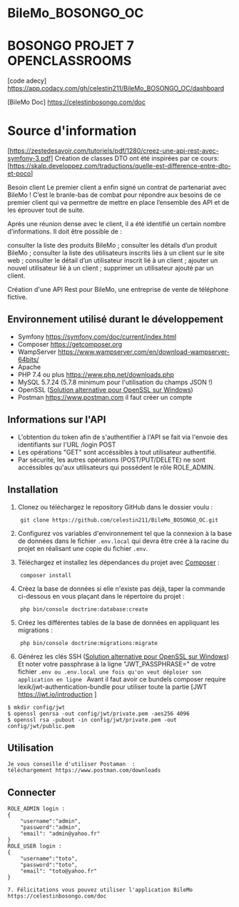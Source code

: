 # BileMo_BOSONGO_OC


# BOSONGO PROJET 7 OPENCLASSROOMS
[code adecy]   
https://app.codacy.com/gh/celestin211/BileMo_BOSONGO_OC/dashboard


[BileMo Doc] https://celestinbosongo.com/doc

# Source d'information 
[https://zestedesavoir.com/tutoriels/pdf/1280/creez-une-api-rest-avec-symfony-3.pdf]
Création de classes DTO ont été inspirées par ce cours: [https://skalp.developpez.com/traductions/quelle-est-difference-entre-dto-et-poco]

Besoin client
Le premier client a enfin signé un contrat de partenariat avec BileMo ! C’est le branle-bas de combat pour répondre aux besoins de ce premier client qui va permettre de mettre en place l’ensemble des API et de les éprouver tout de suite.

 Après une réunion dense avec le client, il a été identifié un certain nombre d’informations. Il doit être possible de :

consulter la liste des produits BileMo ;
consulter les détails d’un produit BileMo ;
consulter la liste des utilisateurs inscrits liés à un client sur le site web ;
consulter le détail d’un utilisateur inscrit lié à un client ;
ajouter un nouvel utilisateur lié à un client ;
supprimer un utilisateur ajouté par un client.

Création d'une API Rest pour BileMo, une entreprise de vente de téléphone fictive.

## Environnement utilisé durant le développement
* Symfony https://symfony.com/doc/current/index.html
* Composer https://getcomposer.org
* WampServer https://www.wampserver.com/en/download-wampserver-64bits/
* Apache 
* PHP 7.4 ou plus https://www.php.net/downloads.php
* MySQL 5.7.24 (5.7.8 minimum pour l'utilisation du champs JSON !)
* OpenSSL ([Solution alternative pour OpenSSL sur Windows](https://slproweb.com/products/Win32OpenSSL.html))
* Postman https://www.postman.com il faut créer un compte 

## Informations sur l'API
* L'obtention du token afin de s'authentifier à l'API se fait via l'envoie des identifiants sur l'URL /login POST
* Les opérations "GET" sont accéssibles à tout utilisateur authentifié.
* Par sécurité, les autres opérations (POST/PUT/DELETE) ne sont accéssibles qu'aux utilisateurs qui possédent le rôle ROLE_ADMIN.

## Installation
1. Clonez ou téléchargez le repository GitHub dans le dossier voulu :
```
    git clone https://github.com/celestin211/BileMo_BOSONGO_OC.git
```
2. Configurez vos variables d'environnement tel que la connexion à la base de données dans le fichier `.env.local` qui devra être crée à la racine du projet en réalisant une copie du fichier `.env`.

3. Téléchargez et installez les dépendances du projet avec [Composer](https://getcomposer.org/download/) :
```
    composer install
```
4. Créez la base de données si elle n'existe pas déjà, taper la commande ci-dessous en vous plaçant dans le répertoire du projet :
```
    php bin/console doctrine:database:create
```
5. Créez les différentes tables de la base de données en appliquant les migrations :
```
    php bin/console doctrine:migrations:migrate
```
6. Générez les clés SSH ([Solution alternative pour OpenSSL sur Windows](https://slproweb.com/products/Win32OpenSSL.html))
Et noter votre passphrase à la ligne "JWT_PASSPHRASE=" de votre fichier `.env ou .env.local une fois qu'on veut déploier son application en ligne `
Avant il faut avoir ce bundels composer require lexik/jwt-authentication-bundle pour utiliser toute la partie [JWT https://jwt.io/introduction ]
```Un peu de bash
$ mkdir config/jwt
$ openssl genrsa -out config/jwt/private.pem -aes256 4096
$ openssl rsa -pubout -in config/jwt/private.pem -out config/jwt/public.pem
```


## Utilisation 
```
Je vous conseille d'utiliser Postaman  :
téléchargement https://www.postman.com/downloads
```
## Connecter 
```
ROLE_ADMIN login : 
{
    "username":"admin", 
    "password":"admin",
    "email": "admin@yahoo.fr"
}
ROLE_USER login : 
{
    "username":"toto", 
    "password":"toto",
    "email": "toto@yahoo.fr"
}

7. Félicitations vous pouvez utiliser l'application BileMo https://celestinbosongo.com/doc
